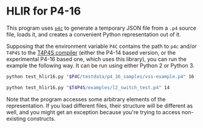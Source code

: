 
# HLIR for P4-16

This program uses [`p4c`](https://github.com/p4lang/p4c) to generate a temporary JSON file
from a `.p4` source file, loads it,
and creates a convenient Python representation out of it.

Supposing that the environment variable `P4C` contains the path to `p4c`
and/or `T4P4S` to the [T4P4S compiler](https://github.com/P4ELTE/t4p4s)
(either the P4-14 based version, or the experimental P4-16 based one,
which uses this library),
you can run the example the following way.
It can be run using either Python 2 or Python 3.

~~~.bash
python test_hlir16.py "$P4C/testdata/p4_16_samples/vss-example.p4" 16

python test_hlir16.py "$T4P4S/examples/l2_switch_test.p4" 14
~~~

Note that the program accesses some arbitrary elements of the representation.
If you load different files, their structure will be different as well,
and you might get an exception because you're trying to access non-existing constructs.
